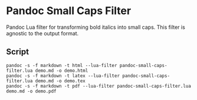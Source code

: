# Pandoc Small Caps Filter

Pandoc Lua filter for transforming bold italics into small caps. This filter is agnostic to the output format.

## Script

```
pandoc -s -f markdown -t html --lua-filter pandoc-small-caps-filter.lua demo.md -o demo.html
pandoc -s -f markdown -t latex --lua-filter pandoc-small-caps-filter.lua demo.md -o demo.tex
pandoc -s -f markdown -t pdf --lua-filter pandoc-small-caps-filter.lua demo.md -o demo.pdf
```
